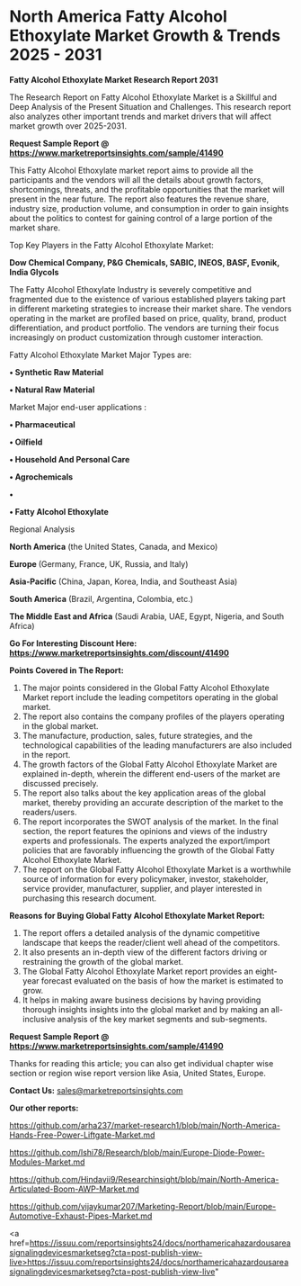 # North America Fatty Alcohol Ethoxylate Market Growth & Trends 2025 - 2031

<strong>Fatty Alcohol Ethoxylate Market Research Report 2031</strong>

The Research Report on Fatty Alcohol Ethoxylate Market is a Skillful and Deep Analysis of the Present Situation and Challenges. This research report also analyzes other important trends and market drivers that will affect market growth over 2025-2031.

<strong>Request Sample Report @ <a href=https://www.marketreportsinsights.com/sample/41490>https://www.marketreportsinsights.com/sample/41490</a></strong>

This Fatty Alcohol Ethoxylate market report aims to provide all the participants and the vendors will all the details about growth factors, shortcomings, threats, and the profitable opportunities that the market will present in the near future. The report also features the revenue share, industry size, production volume, and consumption in order to gain insights about the politics to contest for gaining control of a large portion of the market share.

Top Key Players in the Fatty Alcohol Ethoxylate Market:

<strong>Dow Chemical Company, P&G Chemicals, SABIC, INEOS, BASF, Evonik, India Glycols</strong>

The Fatty Alcohol Ethoxylate Industry is severely competitive and fragmented due to the existence of various established players taking part in different marketing strategies to increase their market share. The vendors operating in the market are profiled based on price, quality, brand, product differentiation, and product portfolio. The vendors are turning their focus increasingly on product customization through customer interaction.

Fatty Alcohol Ethoxylate Market Major Types are:

<strong>•  Synthetic Raw Material

•  Natural Raw Material</strong>

Market Major end-user applications :

<strong>•  Pharmaceutical

•  Oilfield

•  Household And Personal Care

•  Agrochemicals

•  

•  Fatty Alcohol Ethoxylate</strong>

Regional Analysis

</u><strong><b>North America</b></strong> (the United States, Canada, and Mexico)

<strong><b>Europe </b></strong>(Germany, France, UK, Russia, and Italy)

<strong><b>Asia-Pacific</b></strong> (China, Japan, Korea, India, and Southeast Asia)

<strong><b>South America</b></strong> (Brazil, Argentina, Colombia, etc.)

<strong><b>The Middle East and Africa</b></strong> (Saudi Arabia, UAE, Egypt, Nigeria, and South Africa)

<strong>Go For Interesting Discount Here: <a href=https://www.marketreportsinsights.com/discount/41490>https://www.marketreportsinsights.com/discount/41490</a></strong>

<strong>Points Covered in The Report:</strong>
<ol>
  <li>The major points considered in the Global Fatty Alcohol Ethoxylate Market report include the leading competitors operating in the global market.</li>
  <li>The report also contains the company profiles of the players operating in the global market.</li>
  <li>The manufacture, production, sales, future strategies, and the technological capabilities of the leading manufacturers are also included in the report.</li>
  <li>The growth factors of the Global Fatty Alcohol Ethoxylate Market are explained in-depth, wherein the different end-users of the market are discussed precisely.</li>
  <li>The report also talks about the key application areas of the global market, thereby providing an accurate description of the market to the readers/users.</li>
  <li>The report incorporates the SWOT analysis of the market. In the final section, the report features the opinions and views of the industry experts and professionals. The experts analyzed the export/import policies that are favorably influencing the growth of the Global Fatty Alcohol Ethoxylate Market.</li>
  <li>The report on the Global Fatty Alcohol Ethoxylate Market is a worthwhile source of information for every policymaker, investor, stakeholder, service provider, manufacturer, supplier, and player interested in purchasing this research document.</li>
</ol>
<strong>Reasons for Buying Global Fatty Alcohol Ethoxylate Market Report:</strong>

<ol>
  <li>The report offers a detailed analysis of the dynamic competitive landscape that keeps the reader/client well ahead of the competitors.</li>
  <li>It also presents an in-depth view of the different factors driving or restraining the growth of the global market.</li>
  <li>The Global Fatty Alcohol Ethoxylate Market report provides an eight-year forecast evaluated on the basis of how the market is estimated to grow.</li>
  <li>It helps in making aware business decisions by having providing thorough insights insights into the global market and by making an all-inclusive analysis of the key market segments and sub-segments.</li>
</ol>
<strong>Request Sample Report @ <a href=https://www.marketreportsinsights.com/sample/41490>https://www.marketreportsinsights.com/sample/41490</a></strong>


Thanks for reading this article; you can also get individual chapter wise section or region wise report version like Asia, United States, Europe.

<strong>Contact Us:</strong>
sales@marketreportsinsights.com

<strong>Our other reports:</strong>

<a href=https://github.com/arha237/market-research1/blob/main/North-America-Hands-Free-Power-Liftgate-Market.md>https://github.com/arha237/market-research1/blob/main/North-America-Hands-Free-Power-Liftgate-Market.md</a>

<a href=https://github.com/Ishi78/Research/blob/main/Europe-Diode-Power-Modules-Market.md>https://github.com/Ishi78/Research/blob/main/Europe-Diode-Power-Modules-Market.md</a>

<a href=https://github.com/Hindavii9/Researchinsight/blob/main/North-America-Articulated-Boom-AWP-Market.md>https://github.com/Hindavii9/Researchinsight/blob/main/North-America-Articulated-Boom-AWP-Market.md</a>

<a href=https://github.com/vijaykumar207/Marketing-Report/blob/main/Europe-Automotive-Exhaust-Pipes-Market.md>https://github.com/vijaykumar207/Marketing-Report/blob/main/Europe-Automotive-Exhaust-Pipes-Market.md</a>

<a href=https://issuu.com/reportsinsights24/docs/northamericahazardousareasignalingdevicesmarketseg?cta=post-publish-view-live>https://issuu.com/reportsinsights24/docs/northamericahazardousareasignalingdevicesmarketseg?cta=post-publish-view-live</a>"
